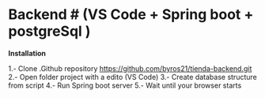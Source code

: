 
# Backend # (VS Code + Spring boot + postgreSql )

**Installation**

1.- Clone .Github repository https://github.com/byros21/tienda-backend.git
2.- Open folder project with a edito (VS Code)
3.- Create database structure from script 
4.- Run Spring boot server
5.- Wait until your browser starts
